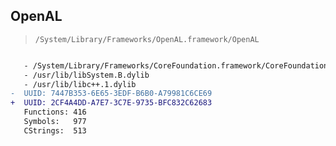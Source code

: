 ## OpenAL

> `/System/Library/Frameworks/OpenAL.framework/OpenAL`

```diff

   - /System/Library/Frameworks/CoreFoundation.framework/CoreFoundation
   - /usr/lib/libSystem.B.dylib
   - /usr/lib/libc++.1.dylib
-  UUID: 7447B353-6E65-3EDF-B6B0-A79981C6CE69
+  UUID: 2CF4A4DD-A7E7-3C7E-9735-BFC832C62683
   Functions: 416
   Symbols:   977
   CStrings:  513

```
